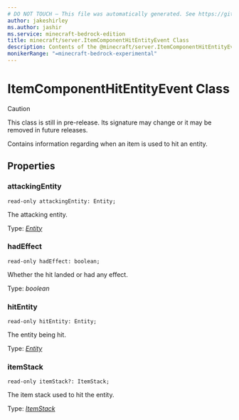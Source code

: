 ```yaml
---
# DO NOT TOUCH — This file was automatically generated. See https://github.com/mojang/minecraftapidocsgenerator to modify descriptions, examples, etc.
author: jakeshirley
ms.author: jashir
ms.service: minecraft-bedrock-edition
title: minecraft/server.ItemComponentHitEntityEvent Class
description: Contents of the @minecraft/server.ItemComponentHitEntityEvent class.
monikerRange: "=minecraft-bedrock-experimental"
---
```

# ItemComponentHitEntityEvent Class

> [!CAUTION]
> This class is still in pre-release.  Its signature may change or it may be removed in future releases.

Contains information regarding when an item is used to hit an entity.

## Properties

### **attackingEntity**
`read-only attackingEntity: Entity;`

The attacking entity.

Type: [*Entity*](Entity.md)

### **hadEffect**
`read-only hadEffect: boolean;`

Whether the hit landed or had any effect.

Type: *boolean*

### **hitEntity**
`read-only hitEntity: Entity;`

The entity being hit.

Type: [*Entity*](Entity.md)

### **itemStack**
`read-only itemStack?: ItemStack;`

The item stack used to hit the entity.

Type: [*ItemStack*](ItemStack.md)

